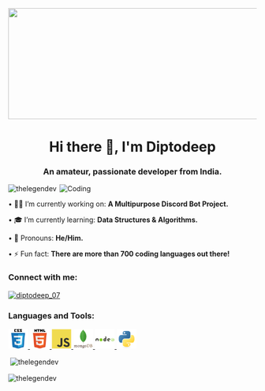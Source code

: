 <img align="center" src="https://cdn.discordapp.com/attachments/819912862595416077/1108349429666304030/python-programming-2000x600.png" width="1000" height="225"/>

<h1 align="center">Hi there 👋, I'm Diptodeep</h1>
<h3 align="center">An amateur, passionate developer from India.</h3>
<img align="right" alt="Coding" width="400" src="https://i.giphy.com/media/qgQUggAC3Pfv687qPC/giphy.webp">

<p align="left"> <img src="https://komarev.com/ghpvc/?username=thelegendev&label=Profile%20views&color=0e75b6&style=flat" alt="thelegendev" /> </p>

• 👨‍💻 I’m currently working on: **A Multipurpose Discord Bot Project.**

• 🎓 I’m currently learning: **Data Structures & Algorithms.**

• 👤 Pronouns: **He/Him.**

• ⚡ Fun fact: **There are more than 700 coding languages out there!**

<h3 align="left">Connect with me:</h3>
<p align="left">
<a href="https://instagram.com/diptodeep_07" target="blank"><img align="center" src="https://raw.githubusercontent.com/rahuldkjain/github-profile-readme-generator/master/src/images/icons/Social/instagram.svg" alt="diptodeep_07" height="30" width="40" /></a>
</p>

<h3 align="left">Languages and Tools:</h3>
<p align="left"> <a href="https://www.w3schools.com/css/" target="_blank" rel="noreferrer"> <img src="https://raw.githubusercontent.com/devicons/devicon/master/icons/css3/css3-original-wordmark.svg" alt="css3" width="40" height="40"/> </a> <a href="https://www.w3.org/html/" target="_blank" rel="noreferrer"> <img src="https://raw.githubusercontent.com/devicons/devicon/master/icons/html5/html5-original-wordmark.svg" alt="html5" width="40" height="40"/> </a> <a href="https://developer.mozilla.org/en-US/docs/Web/JavaScript" target="_blank" rel="noreferrer"> <img src="https://raw.githubusercontent.com/devicons/devicon/master/icons/javascript/javascript-original.svg" alt="javascript" width="40" height="40"/> </a> <a href="https://www.mongodb.com/" target="_blank" rel="noreferrer"> <img src="https://raw.githubusercontent.com/devicons/devicon/master/icons/mongodb/mongodb-original-wordmark.svg" alt="mongodb" width="40" height="40"/> </a> <a href="https://nodejs.org" target="_blank" rel="noreferrer"> <img src="https://raw.githubusercontent.com/devicons/devicon/master/icons/nodejs/nodejs-original-wordmark.svg" alt="nodejs" width="40" height="40"/> </a> <a href="https://www.python.org" target="_blank" rel="noreferrer"> <img src="https://raw.githubusercontent.com/devicons/devicon/master/icons/python/python-original.svg" alt="python" width="40" height="40"/> </a> </p>

<p>&nbsp;<img align="center" src="https://github-readme-stats.vercel.app/api?username=thelegendev&show_icons=true&locale=en" alt="thelegendev" /></p>

<p><img align="center" src="https://github-readme-streak-stats.herokuapp.com/?user=thelegendev&" alt="thelegendev" /></p>
